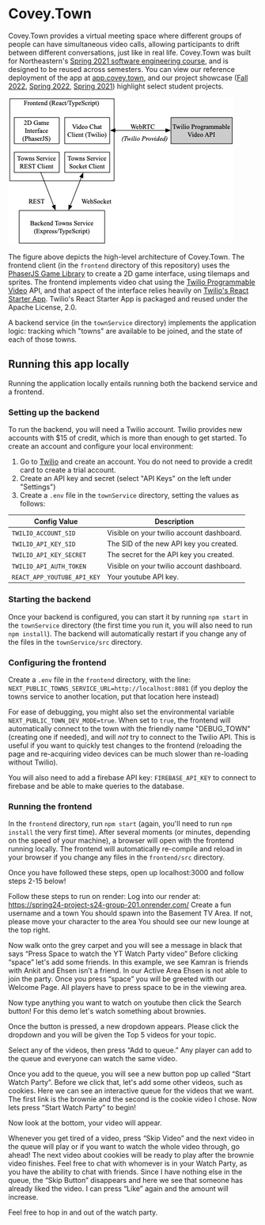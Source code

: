 # Covey.Town

Covey.Town provides a virtual meeting space where different groups of people can have simultaneous video calls, allowing participants to drift between different conversations, just like in real life.
Covey.Town was built for Northeastern's [Spring 2021 software engineering course](https://neu-se.github.io/CS4530-CS5500-Spring-2021/), and is designed to be reused across semesters.
You can view our reference deployment of the app at [app.covey.town](https://app.covey.town/), and our project showcase ([Fall 2022](https://neu-se.github.io/CS4530-Fall-2022/assignments/project-showcase), [Spring 2022](https://neu-se.github.io/CS4530-Spring-2022/assignments/project-showcase), [Spring 2021](https://neu-se.github.io/CS4530-CS5500-Spring-2021/project-showcase)) highlight select student projects.

![Covey.Town Architecture](docs/covey-town-architecture.png)

The figure above depicts the high-level architecture of Covey.Town.
The frontend client (in the `frontend` directory of this repository) uses the [PhaserJS Game Library](https://phaser.io) to create a 2D game interface, using tilemaps and sprites.
The frontend implements video chat using the [Twilio Programmable Video](https://www.twilio.com/docs/video) API, and that aspect of the interface relies heavily on [Twilio's React Starter App](https://github.com/twilio/twilio-video-app-react). Twilio's React Starter App is packaged and reused under the Apache License, 2.0.

A backend service (in the `townService` directory) implements the application logic: tracking which "towns" are available to be joined, and the state of each of those towns.

## Running this app locally

Running the application locally entails running both the backend service and a frontend.

### Setting up the backend

To run the backend, you will need a Twilio account. Twilio provides new accounts with $15 of credit, which is more than enough to get started.
To create an account and configure your local environment:

1. Go to [Twilio](https://www.twilio.com/) and create an account. You do not need to provide a credit card to create a trial account.
2. Create an API key and secret (select "API Keys" on the left under "Settings")
3. Create a `.env` file in the `townService` directory, setting the values as follows:

| Config Value            | Description                               |
| ----------------------- | ----------------------------------------- |
| `TWILIO_ACCOUNT_SID`    | Visible on your twilio account dashboard. |
| `TWILIO_API_KEY_SID`    | The SID of the new API key you created.   |
| `TWILIO_API_KEY_SECRET` | The secret for the API key you created.   |
| `TWILIO_API_AUTH_TOKEN` | Visible on your twilio account dashboard. |
| `REACT_APP_YOUTUBE_API_KEY` | Your youtube API key. |

### Starting the backend

Once your backend is configured, you can start it by running `npm start` in the `townService` directory (the first time you run it, you will also need to run `npm install`).
The backend will automatically restart if you change any of the files in the `townService/src` directory.

### Configuring the frontend

Create a `.env` file in the `frontend` directory, with the line: `NEXT_PUBLIC_TOWNS_SERVICE_URL=http://localhost:8081` (if you deploy the towns service to another location, put that location here instead)

For ease of debugging, you might also set the environmental variable `NEXT_PUBLIC_TOWN_DEV_MODE=true`. When set to `true`, the frontend will
automatically connect to the town with the friendly name "DEBUG_TOWN" (creating one if needed), and will *not* try to connect to the Twilio API. This is useful if you want to quickly test changes to the frontend (reloading the page and re-acquiring video devices can be much slower than re-loading without Twilio).

You will also need to add a firebase API key: `FIREBASE_API_KEY` to connect to firebase and be able to make queries to the database.

### Running the frontend

In the `frontend` directory, run `npm start` (again, you'll need to run `npm install` the very first time). After several moments (or minutes, depending on the speed of your machine), a browser will open with the frontend running locally.
The frontend will automatically re-compile and reload in your browser if you change any files in the `frontend/src` directory.

Once you have followed these steps, open up localhost:3000 and follow steps 2-15 below!


Follow these steps to run on render: 
Log into our render at: https://spring24-project-s24-group-201.onrender.com/
Create a fun username and a town
You should spawn into the Basement TV Area. If not, please move your character to the area
You should see our new lounge at the top right.



Now walk onto the grey carpet and you will see a message in black that says “Press Space to watch the YT Watch Party video”
Before clicking “space” let's add some friends. In this example, we see Kamran is friends with Ankit and Ehsen isn’t a friend. In our Active Area Ehsen is not able to join the party. 
Once you press “space” you will be greeted with our Welcome Page. All players have to press space to be in the viewing area.




Now type anything you want to watch on youtube then click the Search button! For this demo let's watch something about brownies.

Once the button is pressed, a new dropdown appears. Please click the dropdown and you will be given the Top 5 videos for your topic. 


Select any of the videos, then press “Add to queue.” Any player can add to the queue and everyone can watch the same video.


Once you add to the queue, you will see a new button pop up called “Start Watch Party”. Before we click that, let's add some other videos, such as cookies. Here we can see an interactive queue for the videos that we want. The first link is the brownie and the second is the cookie video I chose. Now lets press “Start Watch Party” to begin!

Now look at the bottom, your video will appear.



Whenever you get tired of a video, press “Skip Video” and the next video in the queue will play or if you want to watch the whole video through, go ahead! The next video about cookies will be ready to play after the brownie video finishes. Feel free to chat with whomever is in your Watch Party, as you have the ability to chat with friends. 
Since I have nothing else in the queue, the “Skip Button” disappears and here we see that someone has already liked the video. I can press “Like” again and the amount will increase. 

Feel free to hop in and out of the watch party. 

